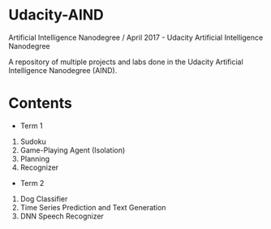 # Udacity-AIND
Artificial Intelligence Nanodegree / April 2017 - 
Udacity Artificial Intelligence Nanodegree

A repository of multiple projects and labs done in the Udacity Artificial Intelligence Nanodegree (AIND).

# Contents
- Term 1
1. Sudoku
2. Game-Playing Agent (Isolation)
3. Planning
4. Recognizer
- Term 2
1. Dog Classifier
2. Time Series Prediction and Text Generation
3. DNN Speech Recognizer
